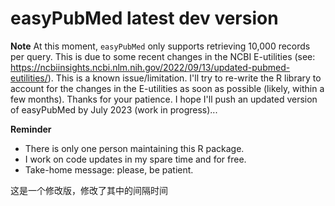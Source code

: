 # easyPubMed latest dev version

**Note**
At this moment, `easyPubMed` only supports retrieving 10,000 records per query. This is due to some recent changes in the NCBI E-utilities (see: <https://ncbiinsights.ncbi.nlm.nih.gov/2022/09/13/updated-pubmed-eutilities/>). This is a known issue/limitation. I'll try to re-write the R library to account for the changes in the E-utilities as soon as possible (likely, within a few months). 
Thanks for your patience. I hope I'll push an updated version of easyPubMed by July 2023 (work in progress)...

**Reminder**
- There is only one person maintaining this R package. 
- I work on code updates in my spare time and for free. 
- Take-home message: please, be patient. 

这是一个修改版，修改了其中的间隔时间
